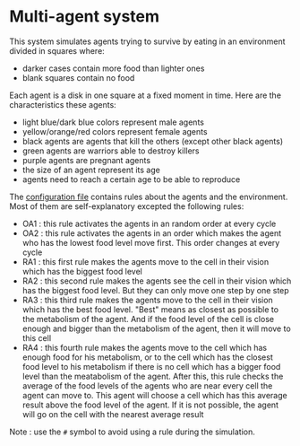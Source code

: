 # Multi-agent system

This system simulates agents trying to survive by eating in an environment divided in squares where:
- darker cases contain more food than lighter ones
- blank squares contain no food

Each agent is a disk in one square at a fixed moment in time. Here are the characteristics these agents:
- light blue/dark blue colors represent male agents
- yellow/orange/red colors represent female agents
- black agents are agents that kill the others (except other black agents)
- green agents are warriors able to destroy killers
- purple agents are pregnant agents
- the size of an agent represent its age
- agents need to reach a certain age to be able to reproduce

The [configuration file](test.cfg) contains rules about the agents and the environment. Most of them are self-explanatory excepted the following rules:
- OA1 : this rule activates the agents in an random order at every cycle
- OA2 : this rule activates the agents in an order which makes the agent who has the lowest food level move first. This order changes at every cycle
- RA1 : this first rule makes the agents move to the cell in their vision which has the biggest food level
- RA2 : this second rule makes the agents see the cell in their vision which has the biggest food level. But they can only move one step by one step
- RA3 : this third rule makes the agents move to the cell in their vision which has the best food level. "Best" means as closest as possible to the metabolism of the agent. And if the food level of the cell is close enough and bigger than the metabolism of the agent, then it will move to this cell
- RA4 : this fourth rule makes the agents move to the cell which has enough food for his metabolism, or to the cell which has the closest food level to his metabolism if there is no cell which has a bigger food level than the meatabolism of the agent. After this, this rule checks the average of the food levels of the agents who are near every cell the agent can move to. This agent will choose a cell which has this average result above the food level of the agent. If it is not possible, the agent will go on the cell with the nearest average result

Note : use the `#` symbol to avoid using a rule during the simulation.

